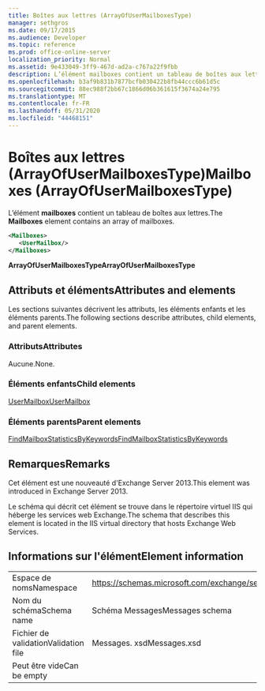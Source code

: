 ```yaml
---
title: Boîtes aux lettres (ArrayOfUserMailboxesType)
manager: sethgros
ms.date: 09/17/2015
ms.audience: Developer
ms.topic: reference
ms.prod: office-online-server
localization_priority: Normal
ms.assetid: 9e433049-3ff9-467d-ad2a-c767a22f9fbb
description: L’élément mailboxes contient un tableau de boîtes aux lettres.
ms.openlocfilehash: b3af9b831b7877bcfb030422b8fb44ccc6b61d5c
ms.sourcegitcommit: 88ec988f2bb67c1866d06b361615f3674a24e795
ms.translationtype: MT
ms.contentlocale: fr-FR
ms.lasthandoff: 05/31/2020
ms.locfileid: "44468151"
---
```

# <a name="mailboxes-arrayofusermailboxestype"></a><span data-ttu-id="a7f55-103">Boîtes aux lettres (ArrayOfUserMailboxesType)</span><span class="sxs-lookup"><span data-stu-id="a7f55-103">Mailboxes (ArrayOfUserMailboxesType)</span></span>

<span data-ttu-id="a7f55-104">L’élément **mailboxes** contient un tableau de boîtes aux lettres.</span><span class="sxs-lookup"><span data-stu-id="a7f55-104">The **Mailboxes** element contains an array of mailboxes.</span></span> 
  
```XML
<Mailboxes>
   <UserMailbox/>
</Mailboxes>
```

<span data-ttu-id="a7f55-105">**ArrayOfUserMailboxesType**</span><span class="sxs-lookup"><span data-stu-id="a7f55-105">**ArrayOfUserMailboxesType**</span></span>

## <a name="attributes-and-elements"></a><span data-ttu-id="a7f55-106">Attributs et éléments</span><span class="sxs-lookup"><span data-stu-id="a7f55-106">Attributes and elements</span></span>

<span data-ttu-id="a7f55-107">Les sections suivantes décrivent les attributs, les éléments enfants et les éléments parents.</span><span class="sxs-lookup"><span data-stu-id="a7f55-107">The following sections describe attributes, child elements, and parent elements.</span></span>
  
### <a name="attributes"></a><span data-ttu-id="a7f55-108">Attributs</span><span class="sxs-lookup"><span data-stu-id="a7f55-108">Attributes</span></span>

<span data-ttu-id="a7f55-109">Aucune.</span><span class="sxs-lookup"><span data-stu-id="a7f55-109">None.</span></span>
  
### <a name="child-elements"></a><span data-ttu-id="a7f55-110">Éléments enfants</span><span class="sxs-lookup"><span data-stu-id="a7f55-110">Child elements</span></span>

[<span data-ttu-id="a7f55-111">UserMailbox</span><span class="sxs-lookup"><span data-stu-id="a7f55-111">UserMailbox</span></span>](usermailbox.md)
  
### <a name="parent-elements"></a><span data-ttu-id="a7f55-112">Éléments parents</span><span class="sxs-lookup"><span data-stu-id="a7f55-112">Parent elements</span></span>

[<span data-ttu-id="a7f55-113">FindMailboxStatisticsByKeywords</span><span class="sxs-lookup"><span data-stu-id="a7f55-113">FindMailboxStatisticsByKeywords</span></span>](findmailboxstatisticsbykeywords.md)
  
## <a name="remarks"></a><span data-ttu-id="a7f55-114">Remarques</span><span class="sxs-lookup"><span data-stu-id="a7f55-114">Remarks</span></span>

<span data-ttu-id="a7f55-115">Cet élément est une nouveauté d'Exchange Server 2013.</span><span class="sxs-lookup"><span data-stu-id="a7f55-115">This element was introduced in Exchange Server 2013.</span></span>
  
<span data-ttu-id="a7f55-116">Le schéma qui décrit cet élément se trouve dans le répertoire virtuel IIS qui héberge les services web Exchange.</span><span class="sxs-lookup"><span data-stu-id="a7f55-116">The schema that describes this element is located in the IIS virtual directory that hosts Exchange Web Services.</span></span>
  
## <a name="element-information"></a><span data-ttu-id="a7f55-117">Informations sur l'élément</span><span class="sxs-lookup"><span data-stu-id="a7f55-117">Element information</span></span>

|||
|:-----|:-----|
|<span data-ttu-id="a7f55-118">Espace de noms</span><span class="sxs-lookup"><span data-stu-id="a7f55-118">Namespace</span></span>  <br/> |https://schemas.microsoft.com/exchange/services/2006/messages  <br/> |
|<span data-ttu-id="a7f55-119">Nom du schéma</span><span class="sxs-lookup"><span data-stu-id="a7f55-119">Schema name</span></span>  <br/> |<span data-ttu-id="a7f55-120">Schéma Messages</span><span class="sxs-lookup"><span data-stu-id="a7f55-120">Messages schema</span></span>  <br/> |
|<span data-ttu-id="a7f55-121">Fichier de validation</span><span class="sxs-lookup"><span data-stu-id="a7f55-121">Validation file</span></span>  <br/> |<span data-ttu-id="a7f55-122">Messages. xsd</span><span class="sxs-lookup"><span data-stu-id="a7f55-122">Messages.xsd</span></span>  <br/> |
|<span data-ttu-id="a7f55-123">Peut être vide</span><span class="sxs-lookup"><span data-stu-id="a7f55-123">Can be empty</span></span>  <br/> ||
   

